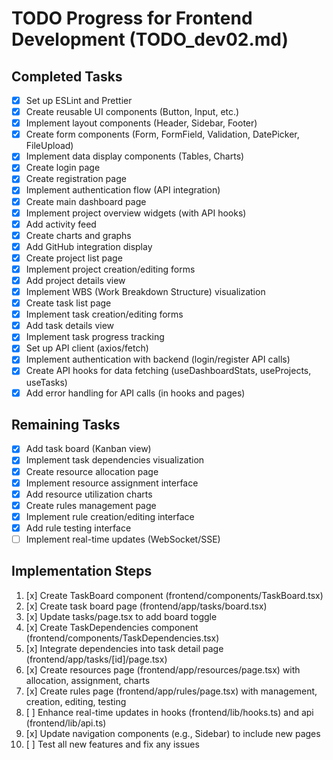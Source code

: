 # TODO Progress for Frontend Development (TODO_dev02.md)

## Completed Tasks
- [x] Set up ESLint and Prettier
- [x] Create reusable UI components (Button, Input, etc.)
- [x] Implement layout components (Header, Sidebar, Footer)
- [x] Create form components (Form, FormField, Validation, DatePicker, FileUpload)
- [x] Implement data display components (Tables, Charts)
- [x] Create login page
- [x] Create registration page
- [x] Implement authentication flow (API integration)
- [x] Create main dashboard page
- [x] Implement project overview widgets (with API hooks)
- [x] Add activity feed
- [x] Create charts and graphs
- [x] Add GitHub integration display
- [x] Create project list page
- [x] Implement project creation/editing forms
- [x] Add project details view
- [x] Implement WBS (Work Breakdown Structure) visualization
- [x] Create task list page
- [x] Implement task creation/editing forms
- [x] Add task details view
- [x] Implement task progress tracking
- [x] Set up API client (axios/fetch)
- [x] Implement authentication with backend (login/register API calls)
- [x] Create API hooks for data fetching (useDashboardStats, useProjects, useTasks)
- [x] Add error handling for API calls (in hooks and pages)

## Remaining Tasks
- [x] Add task board (Kanban view)
- [x] Implement task dependencies visualization
- [x] Create resource allocation page
- [x] Implement resource assignment interface
- [x] Add resource utilization charts
- [x] Create rules management page
- [x] Implement rule creation/editing interface
- [x] Add rule testing interface
- [ ] Implement real-time updates (WebSocket/SSE)

## Implementation Steps
1. [x] Create TaskBoard component (frontend/components/TaskBoard.tsx)
2. [x] Create task board page (frontend/app/tasks/board.tsx)
3. [x] Update tasks/page.tsx to add board toggle
4. [x] Create TaskDependencies component (frontend/components/TaskDependencies.tsx)
5. [x] Integrate dependencies into task detail page (frontend/app/tasks/[id]/page.tsx)
6. [x] Create resources page (frontend/app/resources/page.tsx) with allocation, assignment, charts
7. [x] Create rules page (frontend/app/rules/page.tsx) with management, creation, editing, testing
8. [ ] Enhance real-time updates in hooks (frontend/lib/hooks.ts) and api (frontend/lib/api.ts)
9. [x] Update navigation components (e.g., Sidebar) to include new pages
10. [ ] Test all new features and fix any issues
